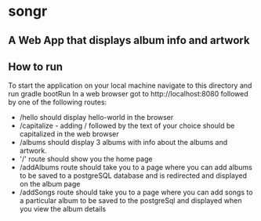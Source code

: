 # songr



## A Web App that displays album info and artwork

## How to run

To start the application on your local machine navigate to this directory and run gradle bootRun
In a web browser got to http://localhost:8080 followed by one of the following routes:


- /hello should display hello-world in the browser
- /capitalize - adding / followed by the text of your choice should be capitalized in the web browser
- /albums should display 3 albums with info about the albums and artwork.
- '/' route should show you the home page
- /addAlbums route should take you to a page where you can add albums to be saved to a postgreSQL database and is redirected and displayed on the album page
- /addSongs route should take you to a page where you can add songs to a particular album to be saved to the postgreSql and displayed when you view the album details




